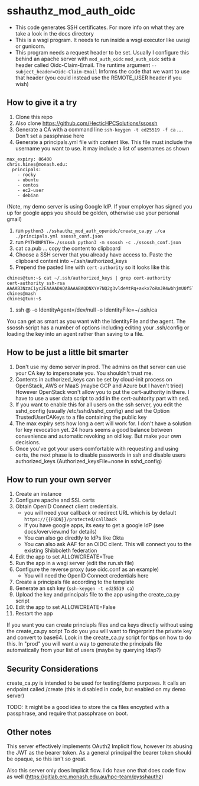 # sshauthz_mod_auth_oidc

- This code generates SSH certificates. For more info on what they are take a look in the docs directory
- This is a wsgi program. It needs to run inside a wsgi executor like uwsgi or gunicorn.
- This program needs a request header to be set. Usually I configure this behind an apache server with `mod_auth_oidc`
`mod_auth_oidc` sets a header called Oidc-Claim-Email. The runtime argument `--subject_header=Oidc-Claim-Email` Informs the code that we want to use that header (you could instead use the REMOTE_USER header if you wish)


## How to give it a try

1. Clone this repo
1. Also clone https://github.com/HecticHPCSolutions/ssossh
1. Generate a CA with a command line `ssh-keygen -t ed25519 -f ca` .... Don't set a passphrase here
1. Generate a principals.yml file with content like. This file must include the username you want to use. it may include a list of usernames as shown
```
max_expiry: 86400
chris.hines@monash.edu:
  principals:
    - rocky
    - ubuntu
    - centos
    - ec2-user
    - debian
```
(Note, my demo server is using Google IdP. If your employer has signed you up for google apps you should be golden, otherwise use your personal gmail)
1. run `python3 ./sshauthz_mod_auth_openidc/create_ca.py ./ca ./principals.yml ssossh_conf.json`
1. run `PYTHONPATH=./ssossh python3 -m ssossh -c ./ssossh_conf.json`
1. cat ca.pub ... copy the content to clipboard
1. Choose a SSH server that you already have access to. Paste the clipboard content into ~/.ssh/authorized_keys
1. Prepend the pasted line with `cert-authority` so it looks like this
```
chines@tun:~$ cat ~/.ssh/authorized_keys | grep cert-authority
cert-authority ssh-rsa AAAAB3NzaC1yc2EAAAADAQABAAABAQDNXYe7NQ2g3vldeMtRq+axkx7oRmJR4wbhjmU0f5TClN/GvumpxgezQ5lhS699HFIjbHSUcKYh8oVS8QfJPFG9jArgKRk+lFFO+xlm7tORIS36oTvNx0UrOpRfKUZVRd+EUd3m5r0Yq1uGgCOC3bNoaBLiQrnWUaRdaul6Y9ZKP2rSKo1e7udxTGAKl/fxF4q31NllPEG5k62psG17XuqjyImrI1pxBr0fpcyWmYyYRmqQQ2srox0Npw6T3yrcROSbVCz6htlAKuIEILe8lXSwUCADmRUMqNNkMryXi21u0KdKeganiY+u+Q+Rnt7jD8pvBlkC58w7QGn6+wakSGNp chines@mash
chines@tun:~$
```
1. ssh <username>@<sshhost> -o IdentityAgent=/dev/null -o IdentityFile=~/.ssh/ca

You can get as smart as you want with the IdentityFile and the agent. The ssossh script has a number of options including editing your .ssh/config or loading the key into an agent rather than saving to a file.

## How to be just a little bit smarter

1. Don't use my demo server in prod. The admins on that server can use your CA key to impersonate you. You shouldn't trust me.
1. Contents in authorized_keys can be set by cloud-init process on OpenStack, AWS or MaaS (maybe GCP and Azure but I haven't tried) However OpenStack won't allow you to put the cert-authority in there. I have to use a user data script to add in the cert-auhtority part with sed.
1. If you want to enable this for all users on the ssh server, you edit the sshd_config (usually /etc/sshd/sshd_config) and set the Option TrustedUserCAKeys to a file containing the public key
1. The max expiry sets how long a cert will work for. I don't have a solution for key revocation yet. 24 hours seems a good balance between convenience and automatic revoking an old key. But make your own decisions.
1. Once you've got your users comfortable with requesting and using certs, the next phase is to disable passwords in ssh and disable users authorized_keys (Authorized_keysFile=none in sshd_config)

## How to run your own server

1. Create an instance
1. Configure apache and SSL certs
1. Obtain OpenID Connect client credentials. 
    - you will need your callback or redirect  URL which is  by default `https://{{FQDN}}/protected/callback`
    - If you have google apps, its easy to get a google IdP (see docs/overview.md for details)
    - You can also go diredtly to IdPs like Okta
    - You can also ask AAF for an OIDC client. This will connect you to the existing Shibboleth federation
1. Edit the app to set ALLOWCREATE=True
1. Run the app in a wsgi server (edit the run.sh file)
1. Configure the reverse proxy (use oidc.conf as an example)
    - You will need the OpenID Connect credentials here
1. Create a principals file according to the template
1. Generate an ssh key (`ssh-keygen -t ed25519 ca`)
1. Upload the key and principals file to the app using the create_ca.py script
1. Edit the app to set ALLOWCREATE=False
1. Restart the app

If you want you can create princiapls files and ca keys directly without using the create_ca.py script
To do you you will want to fingerprint the private key and convert to base64. Look in the create_ca.py script for tips on how to do this.
In "prod" you will want a way to generate the principals file automatically from your list of users (maybe by querying ldap?)

## Security Considerations

create_ca.py is intended to be used for testing/demo purposes. It calls an endpoint called /create (this is disabled in code, but enabled on my demo server)

TODO: It might be a good idea to store the ca files encypted with a passphrase, and require that passphrase on boot.

## Other notes

This server effectively implements OAuth2 Implicit flow, however its abusing the JWT as the bearer token. As a general principal the bearer token should be opaque, so this isn't so great.

Also this server only does Implicit flow. I do have one that does code flow as well (https://gitlab.erc.monash.edu.au/hpc-team/pysshauthz)
